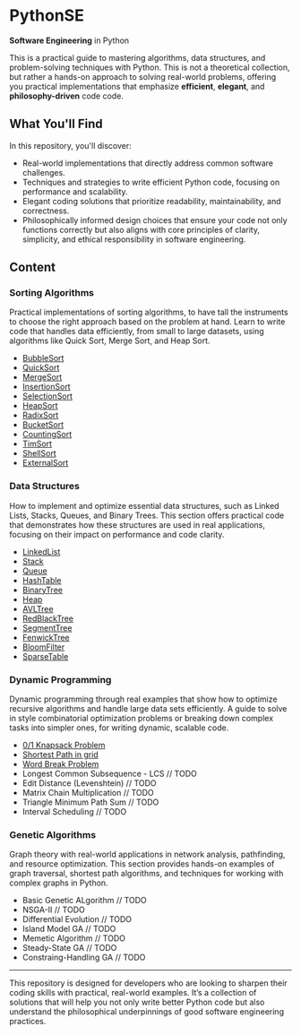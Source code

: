 # PythonSE
**Software Engineering** in Python

This is a practical guide to mastering algorithms, data structures, and problem-solving techniques with Python. This is not a theoretical collection, but rather a hands-on approach to solving real-world problems, offering you practical implementations that emphasize **efficient**, **elegant**, and **philosophy-driven** code code.

## What You'll Find
In this repository, you'll discover:

- Real-world implementations that directly address common software challenges.
- Techniques and strategies to write efficient Python code, focusing on performance and scalability.
- Elegant coding solutions that prioritize readability, maintainability, and correctness.
- Philosophically informed design choices that ensure your code not only functions correctly but also aligns with core principles of clarity, simplicity, and ethical responsibility in software engineering.

## Content

### Sorting Algorithms
Practical implementations of sorting algorithms, to have tall the instruments to choose the right approach based on the problem at hand. Learn to write code that handles data efficiently, from small to large datasets, using algorithms like Quick Sort, Merge Sort, and Heap Sort.

- [BubbleSort](/SortingAlgorithms/BubbleSort/README.md)
- [QuickSort](/SortingAlgorithms/QuickSort/README.md)
- [MergeSort](/SortingAlgorithms/MergeSort/README.md)
- [InsertionSort](/SortingAlgorithms/InsertionSort/README.md)
- [SelectionSort](/SortingAlgorithms/SelectionSort/README.md)
- [HeapSort](/SortingAlgorithms/HeapSort/README.md)
- [RadixSort](/SortingAlgorithms/RadixSort/README.md)
- [BucketSort](/SortingAlgorithms/BucketSort/README.md)
- [CountingSort](/SortingAlgorithms/CountingSort/README.md)
- [TimSort](/SortingALgorithms/TimSort/README.md)
- [ShellSort](/SortingAlgorithms/ShellSort/README.md)
- [ExternalSort](/SortingAlgorithms/ExternalSort/README.md)

### Data Structures
How to implement and optimize essential data structures, such as Linked Lists, Stacks, Queues, and Binary Trees. This section offers practical code that demonstrates how these structures are used in real applications, focusing on their impact on performance and code clarity.

- [LinkedList](/DataStructures/LinkedList/README.md)
- [Stack](/DataStructures/Stack/README.md)
- [Queue](/DataStructures/Queue/README.md)
- [HashTable](/DataStructures/HashTable/README.md)
- [BinaryTree](/DataStructures/BinaryTree/README.md)
- [Heap](/DataStructures/Heap/README.md)
- [AVLTree](/DataStructures/AVLTree/README.md)
- [RedBlackTree](/DataStructures/RedBlackTree/README.md)
- [SegmentTree](/DataStructures/SegmentTree/README.md)
- [FenwickTree](/DataStructures/FenwickTree/README.md)
- [BloomFilter](/DataStructures/BloomFilter/README.md)
- [SparseTable](/DataStructures/SparseTable/README.md)

### Dynamic Programming
Dynamic programming through real examples that show how to optimize recursive algorithms and handle large data sets efficiently. A guide to solve in style combinatorial optimization problems or breaking down complex tasks into simpler ones, for writing dynamic, scalable code.

- [0/1 Knapsack Problem](/DynamicProgramming/KnapsackProblem/README.md)
- [Shortest Path in grid](/DynamicProgramming/ShortestPathGrid/README.md)
- [Word Break Problem](/DynamicProgramming/WordBreakProblem/README.md)
- Longest Common Subsequence - LCS // TODO
- Edit Distance (Levenshtein) // TODO
- Matrix Chain Multiplication // TODO
- Triangle Minimum Path Sum // TODO
- Interval Scheduling // TODO

### Genetic Algorithms
Graph theory with real-world applications in network analysis, pathfinding, and resource optimization. This section provides hands-on examples of graph traversal, shortest path algorithms, and techniques for working with complex graphs in Python.

- Basic Genetic ALgorithm // TODO
- NSGA-II // TODO
- Differential Evolution // TODO
- Island Model GA // TODO
- Memetic Algorithm // TODO
- Steady-State GA // TODO
- Constraing-Handling GA // TODO

---

This repository is designed for developers who are looking to sharpen their coding skills with practical, real-world examples. It’s a collection of solutions that will help you not only write better Python code but also understand the philosophical underpinnings of good software engineering practices.